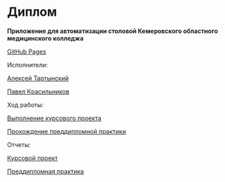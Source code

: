 # Диплом
**Приложение для автоматизации столовой Кемеровского областного медицинского колледжа**

[GitHub Pages](https://rq0.github.io/Diplom/)  

Исполнители: 

[Алексей Тартынский](https://github.com/Rq0)

[Павел Красильников](https://github.com/Pahahentikys)

Ход работы:

[Выполнение курсового проекта](https://github.com/Rq0/Diplom/blob/master/ROADMAP1.md)

[Прохождение преддипломной практики](https://github.com/Rq0/Diplom/blob/master/ROADMAP2.md)

Отчеты:

[Курсовой проект](https://github.com/Rq0/Diplom/blob/master/Отчет.docx)

[Преддипломная практика](https://github.com/Rq0/Diplom/blob/master/Preddiplomnaya_praktika_Tarynskiy_Krasilnikov.docx)
